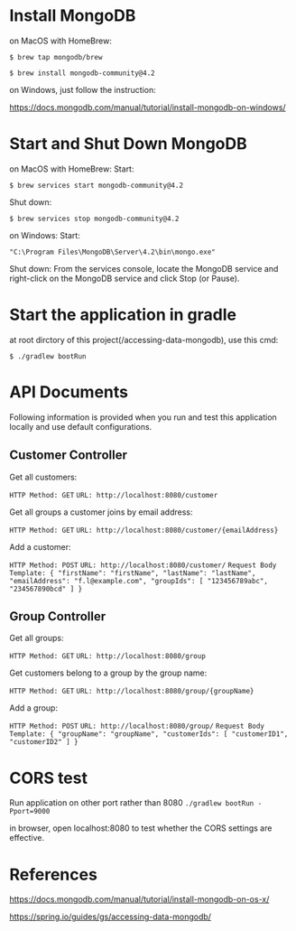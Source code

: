 # Install MongoDB
on MacOS with HomeBrew:

`
$ brew tap mongodb/brew
`

`
$ brew install mongodb-community@4.2
`

on Windows, just follow the instruction:

https://docs.mongodb.com/manual/tutorial/install-mongodb-on-windows/

# Start and Shut Down MongoDB
on MacOS with HomeBrew:
Start:

`
$ brew services start mongodb-community@4.2
`

Shut down:

`
$ brew services stop mongodb-community@4.2
`

on Windows:
Start:

`
"C:\Program Files\MongoDB\Server\4.2\bin\mongo.exe"
`

Shut down:
From the services console, locate the MongoDB service and right-click on the MongoDB service and click Stop (or Pause).

# Start the application in gradle
at root dirctory of this project(/accessing-data-mongodb), use this cmd:

`
$ ./gradlew bootRun
`

# API Documents
Following information is provided when you run and test this application locally and use default configurations.

## Customer Controller

Get all customers:

`
HTTP Method: GET
`
`
URL: http://localhost:8080/customer
`

Get all groups a customer joins by email address:

`
HTTP Method: GET
`
`
URL: http://localhost:8080/customer/{emailAddress}
`

Add a customer:

`
HTTP Method: POST
`
`
URL: http://localhost:8080/customer/
`
`
Request Body Template:
{
	"firstName": "firstName",
	"lastName": "lastName",
	"emailAddress": "f.l@example.com",
	"groupIds": [
		"123456789abc",
		"234567890bcd"
	]
}
`

## Group Controller

Get all groups:

`
HTTP Method: GET
`
`
URL: http://localhost:8080/group
`

Get customers belong to a group by the group name:

`
HTTP Method: GET
`
`
URL: http://localhost:8080/group/{groupName}
`

Add a group:

`
HTTP Method: POST
`
`
URL: http://localhost:8080/group/
`
`
Request Body Template:
{
	"groupName": "groupName",
	"customerIds": [
		"customerID1",
		"customerID2"
	]
}
`

# CORS test

Run application on other port rather than 8080
`
./gradlew bootRun -Pport=9000
`

in browser, open localhost:8080 to test whether the CORS settings are effective.

# References

https://docs.mongodb.com/manual/tutorial/install-mongodb-on-os-x/

https://spring.io/guides/gs/accessing-data-mongodb/

